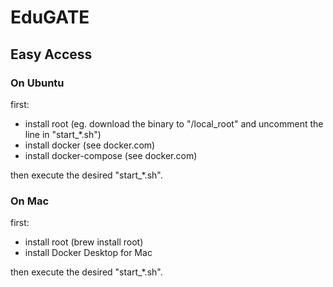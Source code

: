 # EduGATE

## Easy Access

### On Ubuntu

first:

- install root (eg. download the binary to "/local_root" and uncomment the line in "start_*.sh")
- install docker (see docker.com)
- install docker-compose (see docker.com)

then execute the desired "start_*.sh".

### On Mac

first:

- install root (brew install root)
- install Docker Desktop for Mac

then execute the desired "start_*.sh".


